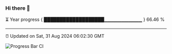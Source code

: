 ### Hi there 👋

⏳ Year progress { ███████████████████▁▁▁▁▁▁▁▁▁▁▁ } 66.46 %

---

⏰ Updated on Sat, 31 Aug 2024 06:02:30 GMT

![Progress Bar CI](https://github.com/EinsPommes/EinsPommes/blob/main/.github/workflows/main.yml)
